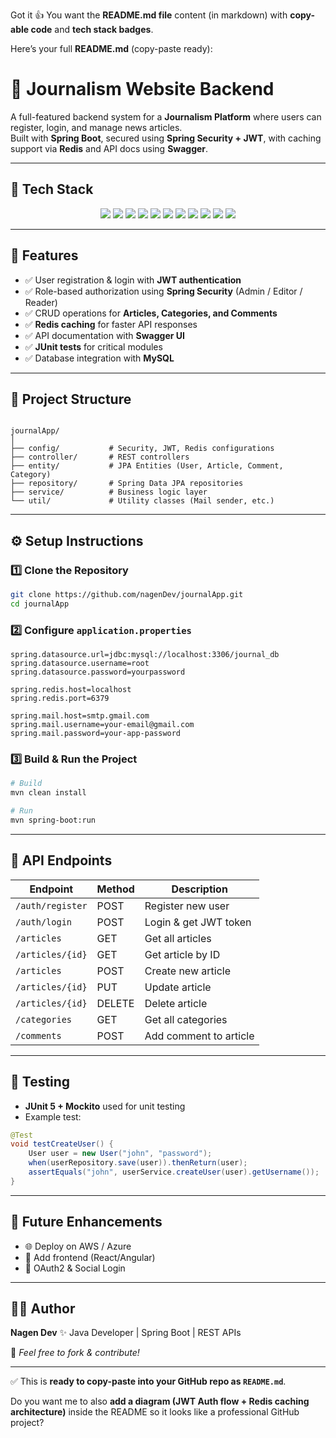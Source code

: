 Got it 👍
You want the **README.md file** content (in markdown) with **copy-able code** and **tech stack badges**.

Here’s your full **README.md** (copy-paste ready):

# 📰 Journalism Website Backend

A full-featured backend system for a **Journalism Platform** where users can register, login, and manage news articles.  
Built with **Spring Boot**, secured using **Spring Security + JWT**, with caching support via **Redis** and API docs using **Swagger**.  

---

## 🚀 Tech Stack

<p align="center">  
  <img src="https://img.shields.io/badge/Java-ED8B00?style=for-the-badge&logo=openjdk&logoColor=white"/>  
  <img src="https://img.shields.io/badge/Spring%20Boot-6DB33F?style=for-the-badge&logo=springboot&logoColor=white"/>  
  <img src="https://img.shields.io/badge/Spring%20Security-6DB33F?style=for-the-badge&logo=springsecurity&logoColor=white"/>  
  <img src="https://img.shields.io/badge/JWT-black?style=for-the-badge&logo=jsonwebtokens&logoColor=white"/>  
  <img src="https://img.shields.io/badge/REST-02569B?style=for-the-badge&logo=rest&logoColor=white"/>  
  <img src="https://img.shields.io/badge/MySQL-4479A1?style=for-the-badge&logo=mysql&logoColor=white"/>  
  <img src="https://img.shields.io/badge/Redis-DC382D?style=for-the-badge&logo=redis&logoColor=white"/>  
  <img src="https://img.shields.io/badge/Swagger-85EA2D?style=for-the-badge&logo=swagger&logoColor=black"/>  
  <img src="https://img.shields.io/badge/Postman-FF6C37?style=for-the-badge&logo=postman&logoColor=white"/>  
  <img src="https://img.shields.io/badge/JUnit-25A162?style=for-the-badge&logo=junit5&logoColor=white"/>  
  <img src="https://img.shields.io/badge/Maven-C71A36?style=for-the-badge&logo=apache-maven&logoColor=white"/>  
</p>  

---

## 📌 Features

- ✅ User registration & login with **JWT authentication**  
- ✅ Role-based authorization using **Spring Security** (Admin / Editor / Reader)  
- ✅ CRUD operations for **Articles, Categories, and Comments**  
- ✅ **Redis caching** for faster API responses  
- ✅ API documentation with **Swagger UI**  
- ✅ **JUnit tests** for critical modules  
- ✅ Database integration with **MySQL**  

---

## 📂 Project Structure

```

journalApp/
│
├── config/           # Security, JWT, Redis configurations
├── controller/       # REST controllers
├── entity/           # JPA Entities (User, Article, Comment, Category)
├── repository/       # Spring Data JPA repositories
├── service/          # Business logic layer
└── util/             # Utility classes (Mail sender, etc.)

````

---

## ⚙️ Setup Instructions

### 1️⃣ Clone the Repository
```bash
git clone https://github.com/nagenDev/journalApp.git
cd journalApp
````

### 2️⃣ Configure `application.properties`

```properties
spring.datasource.url=jdbc:mysql://localhost:3306/journal_db
spring.datasource.username=root
spring.datasource.password=yourpassword

spring.redis.host=localhost
spring.redis.port=6379

spring.mail.host=smtp.gmail.com
spring.mail.username=your-email@gmail.com
spring.mail.password=your-app-password
```

### 3️⃣ Build & Run the Project

```bash
# Build
mvn clean install  

# Run
mvn spring-boot:run  
```

---

## 📖 API Endpoints

| Endpoint         | Method | Description            |
| ---------------- | ------ | ---------------------- |
| `/auth/register` | POST   | Register new user      |
| `/auth/login`    | POST   | Login & get JWT token  |
| `/articles`      | GET    | Get all articles       |
| `/articles/{id}` | GET    | Get article by ID      |
| `/articles`      | POST   | Create new article     |
| `/articles/{id}` | PUT    | Update article         |
| `/articles/{id}` | DELETE | Delete article         |
| `/categories`    | GET    | Get all categories     |
| `/comments`      | POST   | Add comment to article |

---

## 🧪 Testing

* **JUnit 5 + Mockito** used for unit testing
* Example test:

```java
@Test
void testCreateUser() {
    User user = new User("john", "password");
    when(userRepository.save(user)).thenReturn(user);
    assertEquals("john", userService.createUser(user).getUsername());
}
```

---

## 🔮 Future Enhancements

* 🌐 Deploy on AWS / Azure
* 📱 Add frontend (React/Angular)
* 🔐 OAuth2 & Social Login

---

## 👨‍💻 Author

**Nagen Dev** ✨
Java Developer | Spring Boot | REST APIs

📌 *Feel free to fork & contribute!*

---

✅ This is **ready to copy-paste into your GitHub repo as `README.md`**.  

Do you want me to also **add a diagram (JWT Auth flow + Redis caching architecture)** inside the README so it looks like a professional GitHub project?
```
